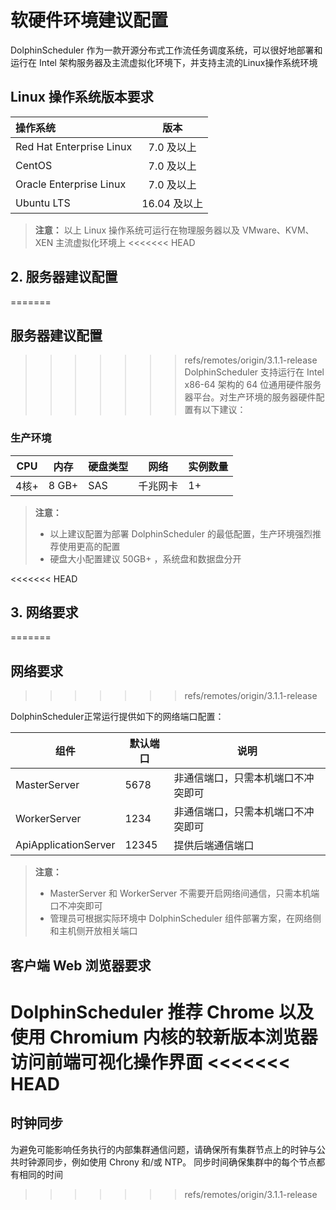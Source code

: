 # 软硬件环境建议配置

DolphinScheduler 作为一款开源分布式工作流任务调度系统，可以很好地部署和运行在 Intel 架构服务器及主流虚拟化环境下，并支持主流的Linux操作系统环境

## Linux 操作系统版本要求

| 操作系统                     |    版本     |
|:-------------------------|:---------:|
| Red Hat Enterprise Linux |  7.0 及以上  |
| CentOS                   |  7.0 及以上  |
| Oracle Enterprise Linux  |  7.0 及以上  |
| Ubuntu LTS               | 16.04 及以上 |

> **注意：**
> 以上 Linux 操作系统可运行在物理服务器以及 VMware、KVM、XEN 主流虚拟化环境上
<<<<<<< HEAD

## 2. 服务器建议配置

=======

## 服务器建议配置

>>>>>>> refs/remotes/origin/3.1.1-release
DolphinScheduler 支持运行在 Intel x86-64 架构的 64 位通用硬件服务器平台。对生产环境的服务器硬件配置有以下建议：

### 生产环境

| **CPU** | **内存** | **硬盘类型** | **网络** | **实例数量** |
|---------|--------|----------|--------|----------|
| 4核+     | 8 GB+  | SAS      | 千兆网卡   | 1+       |

> **注意：**
> - 以上建议配置为部署 DolphinScheduler 的最低配置，生产环境强烈推荐使用更高的配置
> - 硬盘大小配置建议 50GB+ ，系统盘和数据盘分开

<<<<<<< HEAD
## 3. 网络要求
=======
## 网络要求
>>>>>>> refs/remotes/origin/3.1.1-release

DolphinScheduler正常运行提供如下的网络端口配置：

|          组件          | 默认端口  |        说明         |
|----------------------|-------|-------------------|
| MasterServer         | 5678  | 非通信端口，只需本机端口不冲突即可 |
| WorkerServer         | 1234  | 非通信端口，只需本机端口不冲突即可 |
| ApiApplicationServer | 12345 | 提供后端通信端口          |

> **注意：**
> - MasterServer 和 WorkerServer 不需要开启网络间通信，只需本机端口不冲突即可
> - 管理员可根据实际环境中 DolphinScheduler 组件部署方案，在网络侧和主机侧开放相关端口

## 客户端 Web 浏览器要求

DolphinScheduler 推荐 Chrome 以及使用 Chromium 内核的较新版本浏览器访问前端可视化操作界面
<<<<<<< HEAD
=======

## 时钟同步

为避免可能影响任务执行的内部集群通信问题，请确保所有集群节点上的时钟与公共时钟源同步，例如使用 Chrony 和/或 NTP。 同步时间确保集群中的每个节点都有相同的时间
>>>>>>> refs/remotes/origin/3.1.1-release
